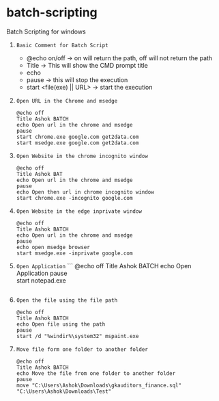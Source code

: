 # batch-scripting
Batch Scripting for windows
1. ```Basic Comment for Batch Script```
   - @echo on/off -> on will return the path, off will not return the path
   - Title <Basic Tile> -> This will show the CMD prompt title
   - echo <Description>
   - pause -> this will stop the execution
   - start <file(exe) || URL> -> start the execution
     
2. ```Open URL in the Chrome and msedge```
   
   ```
   @echo off
   Title Ashok BATCH
   echo Open url in the chrome and msedge
   pause
   start chrome.exe google.com get2data.com
   start msedge.exe google.com get2data.com
   ```
   
4. ```Open Website in the chrome incognito window```
   
   ```
   @echo off
   Title Ashok BAT
   echo Open url in the chrome and msedge
   pause
   echo Open then url in chrome incognito window
   start chrome.exe -incognito google.com
   ```
5. ```Open Website in the edge inprivate window```
    ```
   @echo off
   Title Ashok BATCH
   echo Open url in the chrome and msedge
   pause
   echo open msedge browser
   start msedge.exe -inprivate google.com
   ```
6. ```Open Application``` 
       ```
      @echo off
      Title Ashok BATCH
      echo Open Application
      pause      
      start notepad.exe
      ```
7. ```Open the file using the file path```
    ```
   @echo off
   Title Ashok BATCH   
   echo Open file using the path
    pause
   start /d "%windir%\system32" mspaint.exe
   ```
8. ```Move file form one folder to another folder```
    ```
   @echo off
   Title Ashok BATCH
   echo Move the file from one folder to another folder
   pause
   move "C:\Users\Ashok\Downloads\gkauditors_finance.sql" "C:\Users\Ashok\Downloads\Test"
   ```
